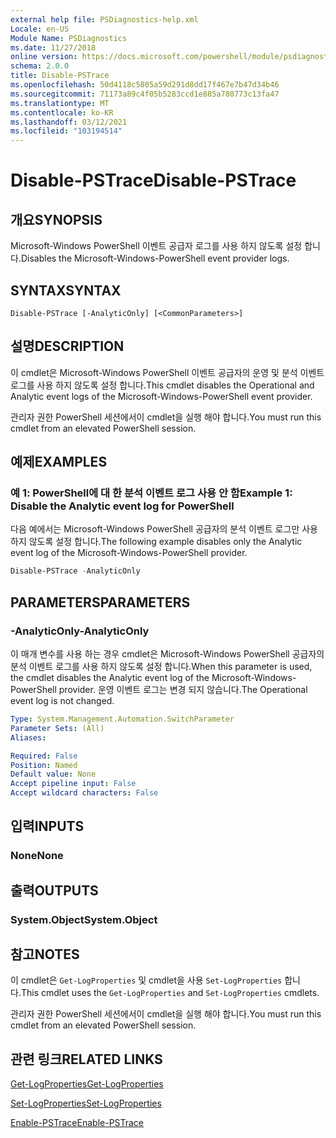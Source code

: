 ```yaml
---
external help file: PSDiagnostics-help.xml
Locale: en-US
Module Name: PSDiagnostics
ms.date: 11/27/2018
online version: https://docs.microsoft.com/powershell/module/psdiagnostics/disable-pstrace?view=powershell-5.1&WT.mc_id=ps-gethelp
schema: 2.0.0
title: Disable-PSTrace
ms.openlocfilehash: 50d4118c5805a59d291d8dd17f467e7b47d34b46
ms.sourcegitcommit: 71173a89c4f05b5283ccd1e885a780773c13fa47
ms.translationtype: MT
ms.contentlocale: ko-KR
ms.lasthandoff: 03/12/2021
ms.locfileid: "103194514"
---
```

# <span data-ttu-id="d9bff-102">Disable-PSTrace</span><span class="sxs-lookup"><span data-stu-id="d9bff-102">Disable-PSTrace</span></span>

## <span data-ttu-id="d9bff-103">개요</span><span class="sxs-lookup"><span data-stu-id="d9bff-103">SYNOPSIS</span></span>
<span data-ttu-id="d9bff-104">Microsoft-Windows PowerShell 이벤트 공급자 로그를 사용 하지 않도록 설정 합니다.</span><span class="sxs-lookup"><span data-stu-id="d9bff-104">Disables the Microsoft-Windows-PowerShell event provider logs.</span></span>

## <span data-ttu-id="d9bff-105">SYNTAX</span><span class="sxs-lookup"><span data-stu-id="d9bff-105">SYNTAX</span></span>

```
Disable-PSTrace [-AnalyticOnly] [<CommonParameters>]
```

## <span data-ttu-id="d9bff-106">설명</span><span class="sxs-lookup"><span data-stu-id="d9bff-106">DESCRIPTION</span></span>

<span data-ttu-id="d9bff-107">이 cmdlet은 Microsoft-Windows PowerShell 이벤트 공급자의 운영 및 분석 이벤트 로그를 사용 하지 않도록 설정 합니다.</span><span class="sxs-lookup"><span data-stu-id="d9bff-107">This cmdlet disables the Operational and Analytic event logs of the Microsoft-Windows-PowerShell event provider.</span></span>

<span data-ttu-id="d9bff-108">관리자 권한 PowerShell 세션에서이 cmdlet을 실행 해야 합니다.</span><span class="sxs-lookup"><span data-stu-id="d9bff-108">You must run this cmdlet from an elevated PowerShell session.</span></span>

## <span data-ttu-id="d9bff-109">예제</span><span class="sxs-lookup"><span data-stu-id="d9bff-109">EXAMPLES</span></span>

### <span data-ttu-id="d9bff-110">예 1: PowerShell에 대 한 분석 이벤트 로그 사용 안 함</span><span class="sxs-lookup"><span data-stu-id="d9bff-110">Example 1: Disable the Analytic event log for PowerShell</span></span>

<span data-ttu-id="d9bff-111">다음 예에서는 Microsoft-Windows PowerShell 공급자의 분석 이벤트 로그만 사용 하지 않도록 설정 합니다.</span><span class="sxs-lookup"><span data-stu-id="d9bff-111">The following example disables only the Analytic event log of the Microsoft-Windows-PowerShell provider.</span></span>

```powershell
Disable-PSTrace -AnalyticOnly
```

## <span data-ttu-id="d9bff-112">PARAMETERS</span><span class="sxs-lookup"><span data-stu-id="d9bff-112">PARAMETERS</span></span>

### <span data-ttu-id="d9bff-113">-AnalyticOnly</span><span class="sxs-lookup"><span data-stu-id="d9bff-113">-AnalyticOnly</span></span>

<span data-ttu-id="d9bff-114">이 매개 변수를 사용 하는 경우 cmdlet은 Microsoft-Windows PowerShell 공급자의 분석 이벤트 로그를 사용 하지 않도록 설정 합니다.</span><span class="sxs-lookup"><span data-stu-id="d9bff-114">When this parameter is used, the cmdlet disables the Analytic event log of the Microsoft-Windows-PowerShell provider.</span></span> <span data-ttu-id="d9bff-115">운영 이벤트 로그는 변경 되지 않습니다.</span><span class="sxs-lookup"><span data-stu-id="d9bff-115">The Operational event log is not changed.</span></span>

```yaml
Type: System.Management.Automation.SwitchParameter
Parameter Sets: (All)
Aliases:

Required: False
Position: Named
Default value: None
Accept pipeline input: False
Accept wildcard characters: False
```

## <span data-ttu-id="d9bff-116">입력</span><span class="sxs-lookup"><span data-stu-id="d9bff-116">INPUTS</span></span>

### <span data-ttu-id="d9bff-117">None</span><span class="sxs-lookup"><span data-stu-id="d9bff-117">None</span></span>

## <span data-ttu-id="d9bff-118">출력</span><span class="sxs-lookup"><span data-stu-id="d9bff-118">OUTPUTS</span></span>

### <span data-ttu-id="d9bff-119">System.Object</span><span class="sxs-lookup"><span data-stu-id="d9bff-119">System.Object</span></span>

## <span data-ttu-id="d9bff-120">참고</span><span class="sxs-lookup"><span data-stu-id="d9bff-120">NOTES</span></span>

<span data-ttu-id="d9bff-121">이 cmdlet은 `Get-LogProperties` 및 cmdlet을 사용 `Set-LogProperties` 합니다.</span><span class="sxs-lookup"><span data-stu-id="d9bff-121">This cmdlet uses the `Get-LogProperties` and `Set-LogProperties` cmdlets.</span></span>

<span data-ttu-id="d9bff-122">관리자 권한 PowerShell 세션에서이 cmdlet을 실행 해야 합니다.</span><span class="sxs-lookup"><span data-stu-id="d9bff-122">You must run this cmdlet from an elevated PowerShell session.</span></span>

## <span data-ttu-id="d9bff-123">관련 링크</span><span class="sxs-lookup"><span data-stu-id="d9bff-123">RELATED LINKS</span></span>

[<span data-ttu-id="d9bff-124">Get-LogProperties</span><span class="sxs-lookup"><span data-stu-id="d9bff-124">Get-LogProperties</span></span>](Get-LogProperties.md)

[<span data-ttu-id="d9bff-125">Set-LogProperties</span><span class="sxs-lookup"><span data-stu-id="d9bff-125">Set-LogProperties</span></span>](Set-LogProperties.md)

[<span data-ttu-id="d9bff-126">Enable-PSTrace</span><span class="sxs-lookup"><span data-stu-id="d9bff-126">Enable-PSTrace</span></span>](Enable-PSTrace.md)
